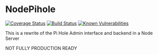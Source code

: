 # NodePihole

[![Coverage Status](https://coveralls.io/repos/github/donmahallem/pihole_node/badge.svg?branch=master)](https://coveralls.io/github/donmahallem/pihole_node?branch=master)
[![Build Status](https://travis-ci.org/donmahallem/pihole_node.svg?branch=master)](https://travis-ci.org/donmahallem/pihole_node)
[![Known Vulnerabilities](https://snyk.io/test/github/DonMahallem/node_pihole/badge.svg)](https://snyk.io/test/github/DonMahallem/node_pihole)

This is a rewrite of the Pi Hole Admin interface and backend in a Node Server

NOT FULLY PRODUCTION READY